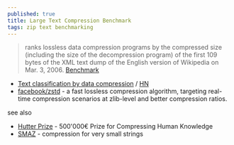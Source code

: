 ```yaml
---
published: true
title: Large Text Compression Benchmark
tags: zip text benchmarking
---
```

> ranks lossless data compression programs by the compressed size (including the size of the decompression program) of the first 109 bytes of the XML text dump of the English version of Wikipedia on Mar. 3, 2006. [Benchmark](http://mattmahoney.net/dc/text.html)

- [Text classification by data compression](https://maxhalford.github.io/blog/text-classification-by-compression/) / [HN](https://news.ycombinator.com/item?id=27440093)
- [facebook/zstd](https://github.com/facebook/zstd) - a fast lossless compression algorithm, targeting real-time compression scenarios at zlib-level and better compression ratios.

see also
- [Hutter Prize](http://prize.hutter1.net/) - 500'000€ Prize for Compressing Human Knowledge
- [SMAZ](https://github.com/antirez/smaz) - compression for very small strings 